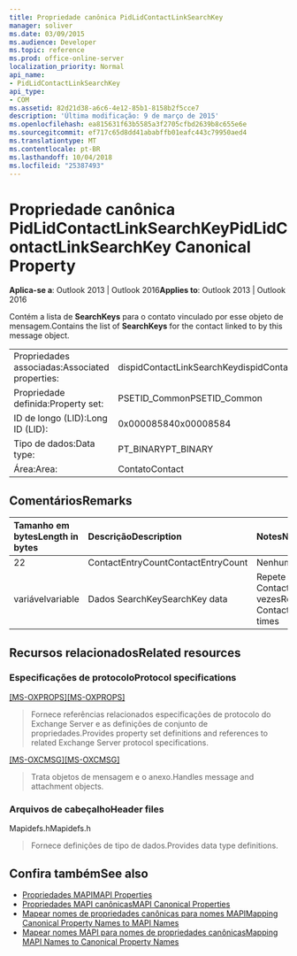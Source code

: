 ```yaml
---
title: Propriedade canônica PidLidContactLinkSearchKey
manager: soliver
ms.date: 03/09/2015
ms.audience: Developer
ms.topic: reference
ms.prod: office-online-server
localization_priority: Normal
api_name:
- PidLidContactLinkSearchKey
api_type:
- COM
ms.assetid: 82d21d38-a6c6-4e12-85b1-8158b2f5cce7
description: 'Última modificação: 9 de março de 2015'
ms.openlocfilehash: ea815631f63b5585a3f2705cfbd2639b8c655e6e
ms.sourcegitcommit: ef717c65d8dd41ababffb01eafc443c79950aed4
ms.translationtype: MT
ms.contentlocale: pt-BR
ms.lasthandoff: 10/04/2018
ms.locfileid: "25387493"
---
```

# <a name="pidlidcontactlinksearchkey-canonical-property"></a><span data-ttu-id="5f07e-103">Propriedade canônica PidLidContactLinkSearchKey</span><span class="sxs-lookup"><span data-stu-id="5f07e-103">PidLidContactLinkSearchKey Canonical Property</span></span>

<span data-ttu-id="5f07e-104">**Aplica-se a**: Outlook 2013 | Outlook 2016</span><span class="sxs-lookup"><span data-stu-id="5f07e-104">**Applies to**: Outlook 2013 | Outlook 2016</span></span> 
  
<span data-ttu-id="5f07e-105">Contém a lista de **SearchKeys** para o contato vinculado por esse objeto de mensagem.</span><span class="sxs-lookup"><span data-stu-id="5f07e-105">Contains the list of **SearchKeys** for the contact linked to by this message object.</span></span> 
  
|||
|:-----|:-----|
|<span data-ttu-id="5f07e-106">Propriedades associadas:</span><span class="sxs-lookup"><span data-stu-id="5f07e-106">Associated properties:</span></span>  <br/> |<span data-ttu-id="5f07e-107">dispidContactLinkSearchKey</span><span class="sxs-lookup"><span data-stu-id="5f07e-107">dispidContactLinkSearchKey</span></span>  <br/> |
|<span data-ttu-id="5f07e-108">Propriedade definida:</span><span class="sxs-lookup"><span data-stu-id="5f07e-108">Property set:</span></span>  <br/> |<span data-ttu-id="5f07e-109">PSETID_Common</span><span class="sxs-lookup"><span data-stu-id="5f07e-109">PSETID_Common</span></span>  <br/> |
|<span data-ttu-id="5f07e-110">ID de longo (LID):</span><span class="sxs-lookup"><span data-stu-id="5f07e-110">Long ID (LID):</span></span>  <br/> |<span data-ttu-id="5f07e-111">0x00008584</span><span class="sxs-lookup"><span data-stu-id="5f07e-111">0x00008584</span></span>  <br/> |
|<span data-ttu-id="5f07e-112">Tipo de dados:</span><span class="sxs-lookup"><span data-stu-id="5f07e-112">Data type:</span></span>  <br/> |<span data-ttu-id="5f07e-113">PT_BINARY</span><span class="sxs-lookup"><span data-stu-id="5f07e-113">PT_BINARY</span></span>  <br/> |
|<span data-ttu-id="5f07e-114">Área:</span><span class="sxs-lookup"><span data-stu-id="5f07e-114">Area:</span></span>  <br/> |<span data-ttu-id="5f07e-115">Contato</span><span class="sxs-lookup"><span data-stu-id="5f07e-115">Contact</span></span>  <br/> |
   
## <a name="remarks"></a><span data-ttu-id="5f07e-116">Comentários</span><span class="sxs-lookup"><span data-stu-id="5f07e-116">Remarks</span></span>

|<span data-ttu-id="5f07e-117">**Tamanho em bytes**</span><span class="sxs-lookup"><span data-stu-id="5f07e-117">**Length in bytes**</span></span>|<span data-ttu-id="5f07e-118">**Descrição**</span><span class="sxs-lookup"><span data-stu-id="5f07e-118">**Description**</span></span>|<span data-ttu-id="5f07e-119">**Notes**</span><span class="sxs-lookup"><span data-stu-id="5f07e-119">**Notes**</span></span>|
|:-----|:-----|:-----|
|<span data-ttu-id="5f07e-120">2</span><span class="sxs-lookup"><span data-stu-id="5f07e-120">2</span></span>  <br/> |<span data-ttu-id="5f07e-121">ContactEntryCount</span><span class="sxs-lookup"><span data-stu-id="5f07e-121">ContactEntryCount</span></span>  <br/> |<span data-ttu-id="5f07e-122">Nenhum</span><span class="sxs-lookup"><span data-stu-id="5f07e-122">None</span></span>  <br/> |
|<span data-ttu-id="5f07e-123">variável</span><span class="sxs-lookup"><span data-stu-id="5f07e-123">variable</span></span>  <br/> |<span data-ttu-id="5f07e-124">Dados SearchKey</span><span class="sxs-lookup"><span data-stu-id="5f07e-124">SearchKey data</span></span>  <br/> |<span data-ttu-id="5f07e-125">Repete ContactEntryCount vezes</span><span class="sxs-lookup"><span data-stu-id="5f07e-125">Repeats ContactEntryCount times</span></span>  <br/> |
   
## <a name="related-resources"></a><span data-ttu-id="5f07e-126">Recursos relacionados</span><span class="sxs-lookup"><span data-stu-id="5f07e-126">Related resources</span></span>

### <a name="protocol-specifications"></a><span data-ttu-id="5f07e-127">Especificações de protocolo</span><span class="sxs-lookup"><span data-stu-id="5f07e-127">Protocol specifications</span></span>

<span data-ttu-id="5f07e-128">[[MS-OXPROPS]](https://msdn.microsoft.com/library/f6ab1613-aefe-447d-a49c-18217230b148%28Office.15%29.aspx)</span><span class="sxs-lookup"><span data-stu-id="5f07e-128">[[MS-OXPROPS]](https://msdn.microsoft.com/library/f6ab1613-aefe-447d-a49c-18217230b148%28Office.15%29.aspx)</span></span>
  
> <span data-ttu-id="5f07e-129">Fornece referências relacionados especificações de protocolo do Exchange Server e as definições de conjunto de propriedades.</span><span class="sxs-lookup"><span data-stu-id="5f07e-129">Provides property set definitions and references to related Exchange Server protocol specifications.</span></span>
    
<span data-ttu-id="5f07e-130">[[MS-OXCMSG]](https://msdn.microsoft.com/library/7fd7ec40-deec-4c06-9493-1bc06b349682%28Office.15%29.aspx)</span><span class="sxs-lookup"><span data-stu-id="5f07e-130">[[MS-OXCMSG]](https://msdn.microsoft.com/library/7fd7ec40-deec-4c06-9493-1bc06b349682%28Office.15%29.aspx)</span></span>
  
> <span data-ttu-id="5f07e-131">Trata objetos de mensagem e o anexo.</span><span class="sxs-lookup"><span data-stu-id="5f07e-131">Handles message and attachment objects.</span></span>
    
### <a name="header-files"></a><span data-ttu-id="5f07e-132">Arquivos de cabeçalho</span><span class="sxs-lookup"><span data-stu-id="5f07e-132">Header files</span></span>

<span data-ttu-id="5f07e-133">Mapidefs.h</span><span class="sxs-lookup"><span data-stu-id="5f07e-133">Mapidefs.h</span></span>
  
> <span data-ttu-id="5f07e-134">Fornece definições de tipo de dados.</span><span class="sxs-lookup"><span data-stu-id="5f07e-134">Provides data type definitions.</span></span>
    
## <a name="see-also"></a><span data-ttu-id="5f07e-135">Confira também</span><span class="sxs-lookup"><span data-stu-id="5f07e-135">See also</span></span>

- [<span data-ttu-id="5f07e-136">Propriedades MAPI</span><span class="sxs-lookup"><span data-stu-id="5f07e-136">MAPI Properties</span></span>](mapi-properties.md) 
- [<span data-ttu-id="5f07e-137">Propriedades MAPI canônicas</span><span class="sxs-lookup"><span data-stu-id="5f07e-137">MAPI Canonical Properties</span></span>](mapi-canonical-properties.md)
- [<span data-ttu-id="5f07e-138">Mapear nomes de propriedades canônicas para nomes MAPI</span><span class="sxs-lookup"><span data-stu-id="5f07e-138">Mapping Canonical Property Names to MAPI Names</span></span>](mapping-canonical-property-names-to-mapi-names.md)
- [<span data-ttu-id="5f07e-139">Mapear nomes MAPI para nomes de propriedades canônicas</span><span class="sxs-lookup"><span data-stu-id="5f07e-139">Mapping MAPI Names to Canonical Property Names</span></span>](mapping-mapi-names-to-canonical-property-names.md)

